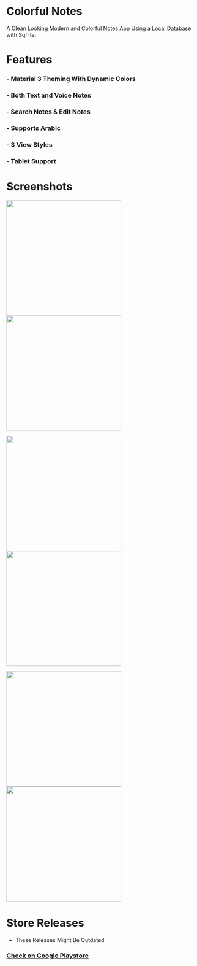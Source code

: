 # Colorful Notes

A Clean Looking Modern and Colorful Notes App Using a Local Database with Sqflite.

# Features

### - Material 3 Theming With Dynamic Colors</br>

### - Both Text and Voice Notes</br>

### - Search Notes & Edit Notes</br>

### - Supports Arabic</br>

### - 3 View Styles</br>

### - Tablet Support</br>

# Screenshots
<img src="https://github.com/MoazSalem/Colorful_Notes/assets/88838071/03e46cc3-022a-4f76-a740-a885d5203131" width="300"> <img src="https://github.com/MoazSalem/Colorful_Notes/assets/88838071/4c6004c5-4e43-47b5-a5d3-b50c205aaa92" width="300"> 

<img src="https://github.com/MoazSalem/Colorful_Notes/assets/88838071/68407961-bd14-49ec-adb2-29368ed797f1" width="300"> <img src="https://github.com/MoazSalem/Colorful_Notes/assets/88838071/c386180a-f490-4c7f-aa2c-0da98dc2d0da" width="300"> 

<img src="https://github.com/MoazSalem/Colorful_Notes/assets/88838071/b4b6afa5-84a2-481f-ac34-0ece658bc8bf" width="300"> <img src="https://github.com/MoazSalem/Colorful_Notes/assets/88838071/62ebb5ed-a0d3-402b-8743-da3952820855" width="300"> 

# Store Releases
* These Releases Might Be Outdated
### [Check on Google Playstore](https://play.google.com/store/apps/details?id=com.moazsalem.notes)